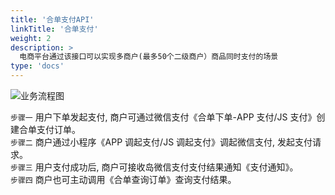 ```yaml
---
title: '合单支付API'
linkTitle: '合单支付'
weight: 2
description: >
  电商平台通过该接口可以实现多商户(最多50个二级商户）商品同时支付的场景
type: 'docs'
---
```


![业务流程图](https://pay.weixin.qq.com/wiki/doc/apiv3/wxpay/assets/img/common/ecommerce/chapter2_3_6.png)

`步骤一` 用户下单发起支付, 商户可通过微信支付《合单下单-APP 支付/JS 支付》创建合单支付订单。\
`步骤二` 商户通过小程序《APP 调起支付/JS 调起支付》调起微信支付, 发起支付请求。\
`步骤三` 用户支付成功后, 商户可接收岛微信支付支付结果通知《支付通知》。\
`步骤四` 商户也可主动调用《合单查询订单》查询支付结果。
